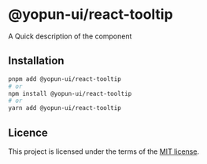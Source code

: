 # @yopun-ui/react-tooltip

A Quick description of the component

## Installation

```sh
pnpm add @yopun-ui/react-tooltip
# or
npm install @yopun-ui/react-tooltip
# or
yarn add @yopun-ui/react-tooltip
```

## Licence

This project is licensed under the terms of the
[MIT license](https://github.com/yopundotcom/yopun-ui/blob/master/LICENSE).
